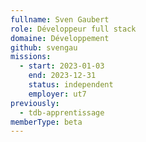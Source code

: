 ```yaml
---
fullname: Sven Gaubert
role: Développeur full stack
domaine: Développement
github: svengau
missions:
  - start: 2023-01-03
    end: 2023-12-31
    status: independent
    employer: ut7
previously:
  - tdb-apprentissage
memberType: beta
---
```


